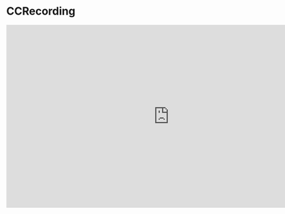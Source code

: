 # CCRecording

<iframe width="854" height="480" src="https://github.com/ccworld1000/CCRecording/blob/master/RunDemoVideo/CCRecordingDemoVideo20170319.mov" frameborder="0" allowfullscreen></iframe>


